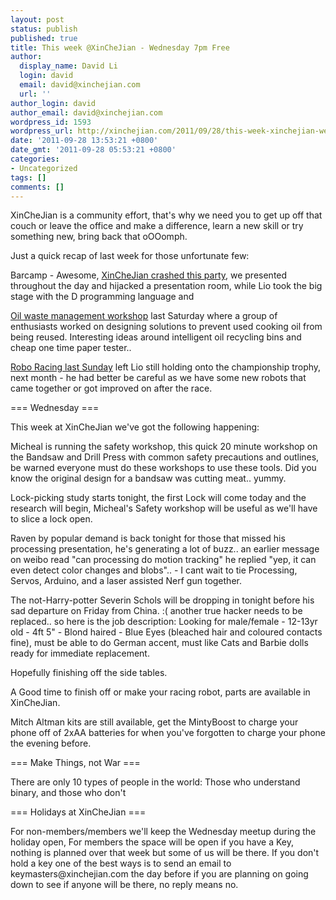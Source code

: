 ```yaml
---
layout: post
status: publish
published: true
title: This week @XinCheJian - Wednesday 7pm Free
author:
  display_name: David Li
  login: david
  email: david@xinchejian.com
  url: ''
author_login: david
author_email: david@xinchejian.com
wordpress_id: 1593
wordpress_url: http://xinchejian.com/2011/09/28/this-week-xinchejian-wednesday-7pm-free/
date: '2011-09-28 13:53:21 +0800'
date_gmt: '2011-09-28 05:53:21 +0800'
categories:
- Uncategorized
tags: []
comments: []
---
```

<p>XinCheJian is a community effort, that's why we need you to get up off that couch or leave the office and make a difference, learn a new skill or try something new, bring back that oOOomph.</p>
<p>Just a quick recap of last week for those unfortunate few:</p>
<p>Barcamp - Awesome, <a target="_blank" href="http://xinchejian.com/?p=1524 ">XinCheJian crashed this party</a>, we presented throughout the day and hijacked a presentation room, while Lio took the big stage with the D programming language and</p>
<p><a target="_blank" href="http://xinchejian.com/?p=1587">Oil waste management workshop</a> last Saturday where a group of enthusiasts worked on designing solutions to prevent used cooking oil from being reused. Interesting ideas around intelligent oil recycling bins and cheap one time paper tester..</p>
<p><a target="_blank" href="http://xinchejian.com/?p=1533">Robo Racing last Sunday</a> left Lio still holding onto the championship trophy, next month - he had better be careful as we have some new robots that came together or got improved on after the race.</p>
<p>=== Wednesday ===</p>
<p>This week at XinCheJian we've got the following happening:</p>
<p>Micheal is running the safety workshop, this quick 20 minute workshop on the Bandsaw and Drill Press with common safety precautions and outlines, be warned everyone must do these workshops to use these tools. Did you know the original design for a bandsaw was cutting meat.. yummy.</p>
<p>Lock-picking study starts tonight, the first Lock will come today and the research will begin, Micheal's Safety workshop will be useful as we'll have to slice a lock open.</p>
<p>Raven by popular demand is back tonight for those that missed his processing presentation, he's generating a lot of buzz.. an earlier message on weibo read "can processing do motion tracking" he replied "yep, it can even detect color changes and blobs".. - I cant wait to tie Processing, Servos, Arduino, and a laser assisted Nerf gun together.</p>
<p>The not-Harry-potter Severin Schols will be dropping in tonight before his sad departure on Friday from China. :( another true hacker needs to be replaced.. so here is the job description: Looking for male/female - 12-13yr old - 4ft 5" - Blond haired - Blue Eyes (bleached hair and coloured contacts fine), must be able to do German accent, must like Cats and Barbie dolls ready for immediate replacement.</p>
<p>Hopefully finishing off the side tables.</p>
<p>A Good time to finish off or make your racing robot, parts are available in XinCheJian.</p>
<p>Mitch Altman kits are still available, get the MintyBoost to charge your phone off of 2xAA batteries for when you've forgotten to charge your phone the evening before.</p>
<p>=== Make Things, not War ===</p>
<p>There are only 10 types of people in the world: Those who understand binary, and those who don't</p>
<p>=== Holidays at XinCheJian ===</p>
<p>For non-members/members we'll keep the Wednesday meetup during the holiday open, For members the space will be open if you have a Key, nothing is planned over that week but some of us will be there. If you don't hold a key one of the best ways is to send an email to keymasters@xinchejian.com the day before if you are planning on going down to see if anyone will be there, no reply means no.<br />
<br /></p>
